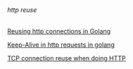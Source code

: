 #### 




###### http reuse

[Reusing http connections in Golang](https://stackoverflow.com/questions/17948827/reusing-http-connections-in-golang#comment26240189_17953506)

[Keep-Alive in http requests in golang](https://awmanoj.github.io/tech/2016/12/16/keep-alive-http-requests-in-golang/)

[TCP connection reuse when doing HTTP](https://groups.google.com/forum/#!topic/golang-nuts/IZ2p1sHkeBQ)